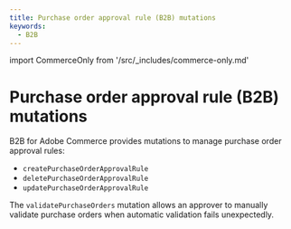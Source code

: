 ```yaml
---
title: Purchase order approval rule (B2B) mutations   
keywords:
  - B2B
---
```


import CommerceOnly from '/src/_includes/commerce-only.md'

<CommerceOnly />

# Purchase order approval rule (B2B) mutations

B2B for Adobe Commerce provides mutations to manage purchase order approval rules:

* `createPurchaseOrderApprovalRule`
* `deletePurchaseOrderApprovalRule`
* `updatePurchaseOrderApprovalRule`

The `validatePurchaseOrders` mutation allows an approver to manually validate purchase orders when automatic validation fails unexpectedly.
